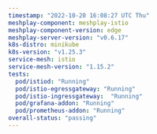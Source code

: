```yaml
---
timestamp: "2022-10-20 16:08:27 UTC Thu"
meshplay-component: meshplay-istio
meshplay-component-version: edge
meshplay-server-version: "v0.6.17"
k8s-distro: minikube
k8s-version: "v1.25.3"
service-mesh: istio
service-mesh-version: "1.15.2"
tests:
  pod/istiod: "Running"
  pod/istio-egressgateway: "Running"
  pod/istio-ingressgateway:  "Running"
  pod/grafana-addon: "Running"
  pod/prometheus-addon: "Running"
overall-status: "passing"
---
```

